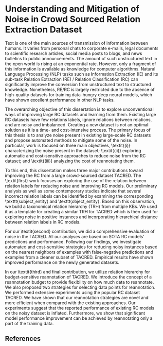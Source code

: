 # Understanding and Mitigation of Noise in Crowd Sourced Relation Extraction Dataset
Text is one of the main sources of transmission of information between humans. It varies from personal chats to corporate e-mails, legal documents to scientific research articles, social media posts to blogs, and news bulletins to public announcements. The amount of such unstructured text in the open world is rising at an exponential rate. However, only a fragment of this information is available as knowledge for computer algorithms. Natural Language Processing (NLP) tasks such as Information Extraction (IE) and its sub-task Relation Extraction (RE) / Relation Classification (RC) can significantly improve the conversion from unstructured text to structured knowledge. Nonetheless, RE/RC is largely restricted due to the absence of high-quality datasets for training data-hungry deep neural models, which have shown excellent performance in other NLP tasks.

The overarching objective of this dissertation is to explore unconventional ways of improving large RC datasets and learning from them. Existing large RC datasets have few relations labels, ignore relations between relations, and are noisy and imbalanced. Creating a new dataset is not an optimal solution as it is a time- and cost-intensive process. The primary focus of this thesis is to analyze noise present in existing large-scale RC datasets and propose automated methods to mitigate some of the noise. In particular, work is focused on three main objectives, \textit{(i)} characterizing the noise present in the dataset; \textit{(ii)} exploring automatic and cost-sensitive approaches to reduce noise from the RC dataset; and \textit{(iii)} analyzing the cost of reannotating them. 

To this end, this dissertation makes three major contributions toward improving the RC from a large crowd-sourced dataset TACRED. The \textit{first} work focuses on exploring the use of the relation between relation labels for reducing noise and improving RC models. Our preliminary analysis as well as some contemporary studies indicate that several incorrect relation labels can be identified by examining the corresponding \texttt{subject\_entity} and \texttt{object\_entity}. Based on this observation, we build a taxonomical relation hierarchy (TRH) from multiple KBs. We used it as a template for creating a similar TRH for TACRED which is then used for exploring noise in positive instances and incorporating hierarchical distance between relation labels in RC models.

For our \textit{second} contribution, we did a comprehensive evaluation of noise in the TACRED. All our analyses are based on SOTA RC models' predictions and performance. Following our findings, we investigate automated and cost-sensitive strategies for reducing noisy instances based on the nearest neighbors of examples with false-negative predictions and examples from a cleaner subset of TACRED. Empirical results have shown improved performance on the newly generated datasets.

In our \textit{third} and final contribution, we utilize relation hierarchy for budget-sensitive reannotation of TACRED. We introduce the concept of a reannotation budget to provide flexibility on how much data to reannotate. We also proposed two strategies for selecting data points for reannotation. We performed extensive experiments using the popular RC dataset TACRED. We have shown that our reannotation strategies are novel and more efficient when compared with the existing approaches. Our experiments suggest that the reported performance of existing RC models on the noisy dataset is inflated. Furthermore, we show that significant model performance improvement can be achieved by reannotating only a part of the training data.



## References
